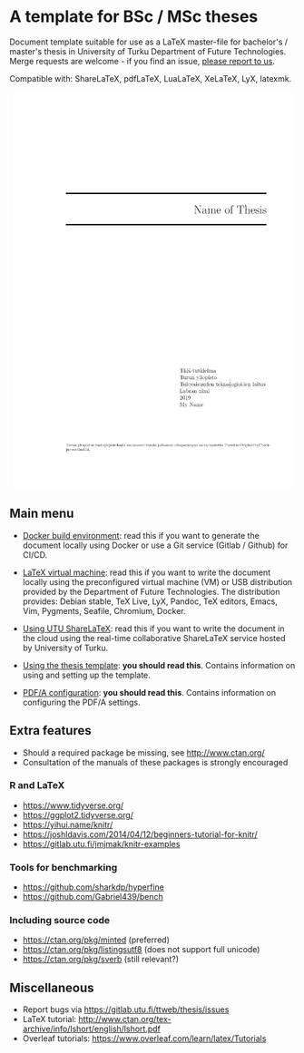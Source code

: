 # A template for BSc / MSc theses

Document template suitable for use as a LaTeX master-file for bachelor's /
master's thesis in University of Turku Department of Future Technologies.
Merge requests are welcome - if you find an issue, [please report to us](issues/new).

Compatible with: ShareLaTeX, pdfLaTeX, LuaLaTeX, XeLaTeX, LyX, latexmk.

<div align=center>

![](web/thesis.png)

</div>

## Main menu

 * [Docker build environment](web/docker.md): read this if you want to generate
   the document locally using Docker or use a Git service (Gitlab / Github)
   for CI/CD.

 * [LaTeX virtual machine](web/vm.md): read this if you want to write the
   document locally using the preconfigured virtual machine (VM) or
   USB distribution provided by the Department of Future Technologies.
   The distribution provides: Debian stable, TeX Live, LyX, Pandoc,
   TeX editors, Emacs, Vim, Pygments, Seafile, Chromium, Docker.

 * [Using UTU ShareLaTeX](web/sharelatex.md): read this if you want to write
   the document in the cloud using the real-time collaborative ShareLaTeX
   service hosted by University of Turku.

 * [Using the thesis template](web/config.md): **you should read this**.
   Contains information on using and setting up the template.
   
 * [PDF/A configuration](web/pdfa.md): **you should read this**.
   Contains information on configuring the PDF/A settings.
 


## Extra features

- Should a required package be missing, see http://www.ctan.org/ 
- Consultation of the manuals of these packages is strongly encouraged 

### R and LaTeX

- https://www.tidyverse.org/
- https://ggplot2.tidyverse.org/
- https://yihui.name/knitr/
- https://joshldavis.com/2014/04/12/beginners-tutorial-for-knitr/
- https://gitlab.utu.fi/jmjmak/knitr-examples

### Tools for benchmarking

- https://github.com/sharkdp/hyperfine
- https://github.com/Gabriel439/bench

### Including source code

- https://ctan.org/pkg/minted (preferred)
- https://ctan.org/pkg/listingsutf8 (does not support full unicode)
- https://ctan.org/pkg/sverb (still relevant?)

## Miscellaneous

- Report bugs via https://gitlab.utu.fi/ttweb/thesis/issues
- LaTeX tutorial: http://www.ctan.org/tex-archive/info/lshort/english/lshort.pdf
- Overleaf tutorials: https://www.overleaf.com/learn/latex/Tutorials
